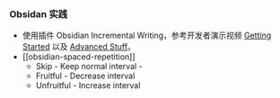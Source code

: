 

### Obsidan 实践

- 使用插件 Obsidian Incremental Writing，参考开发者演示视频 [Getting Started](https://www.youtube.com/watch?v=bFF3umvXydQ) 以及 [Advanced Stuff](https://www.youtube.com/watch?v=onvKkHQfOzU)。
- [[obsidian-spaced-repetition]]
	- Skip - Keep normal interval - 
	- Fruitful - Decrease interval
	- Unfruitful - Increase interval